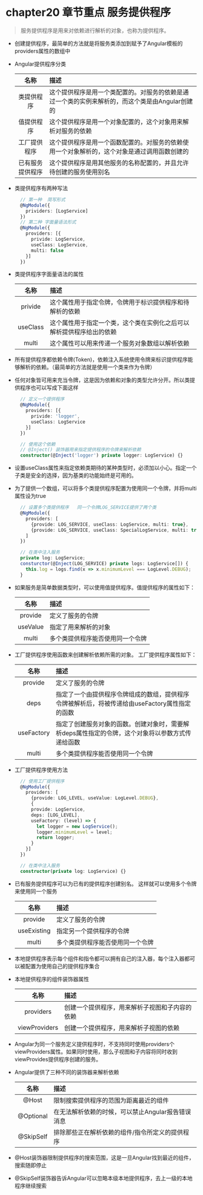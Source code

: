 # chapter20 章节重点 服务提供程序
  > 服务提供程序是用来对依赖进行解析的对象，也称为提供程序。

  * 创建提供程序，最简单的方法就是将服务类添加到赋予了Angular模板的providers属性的数组中
  * Angular提供程序分类

    |名称|描述|
    |:--:|:--|
    |类提供程序|这个提供程序是用一个类配置的。对服务的依赖是通过一个类的实例来解析的，而这个类是由Angular创建的|
    |值提供程序|这个提供程序是用一个对象配置的，这个对象用来解析对服务的依赖|
    |工厂提供程序|这个提供程序是用一个函数配置的。对服务的依赖使用一个对象解析的，这个对象是通过调用函数创建的|
    |已有服务提供程序|这个提供程序是用其他服务的名称配置的，并且允许待创建的服务使用别名|
  * 类提供程序有两种写法  
    ```typescript
      // 第一种  简写形式
      @NgModule({
        prividers: [LogService]
      })
      // 第二种 字面量语法形式
      @NgModule({
        providers: [{
          privide: LogService,
          useClass: LogService,
          multi: false
        }]
      })
    ```
  * 类提供程序字面量语法的属性

    |名称|描述|
    |:--:|:--|
    |privide|这个属性用于指定令牌，令牌用于标识提供程序和待解析的依赖|
    |useClass|这个属性用于指定一个类，这个类在实例化之后可以解析提供程序给出的依赖|
    |multi|这个属性可以用来传递一个服务对象数组以解析依赖|
  
  * 所有提供程序都依赖令牌(Token)，依赖注入系统使用令牌来标识提供程序能够解析的依赖。（最简单的方法就是使用一个类来作为令牌）
  * 任何对象皆可用来充当令牌，这是因为依赖和对象的类型允许分开。所以类提供程序也可以写成下面这样
    ```typescript
      // 定义一个提供程序
      @NgModule({
        providers: [{
          privide: 'logger',
          useClass: LogService
        }]
      })

      // 使用这个依赖
      // @Inject() 装饰器用来指定提供程序的令牌来解析依赖
      constructor(@Inject('logger') private logger: LogService) {}
    ```
  * 设置useClass属性来指定依赖类期待的某种类型时，必须加以小心。指定一个子类是安全的选择，因为基类的功能始终是可用的。
  * 为了提供一个数组，可以将多个类提供程序配置为使用同一个令牌，并将multi属性设为true
    ```typescript
      // 设置多个类提供程序   同一个令牌LOG_SERVICE提供了两个类
      @NgModule({
        providers: [
          {provide: LOG_SERVICE, useClass: LogService, multi: true},
          {provide: LOG_SERVICE, useClass: SpecialLogService, multi: true}
        ]
      })

      // 在类中注入服务
      private log: LogService;
      consturctor(@Inject(LOG_SERVICE) private logs: LogService[]) {
        this.log = logs.find(x => x.minimumLevel === LogLevel.DEBUG);
      }
    ```
  * 如果服务是简单数据类型时，可以使用值提供程序。值提供程序的属性如下：

    |名称|描述|
    |:--:|:--|
    |provide|定义了服务的令牌|
    |useValue|指定了用来解析的对象|
    |multi|多个类提供程序能否使用同一个令牌|
  * 工厂提供程序使用函数来创建解析依赖所需的对象。 工厂提供程序属性如下：

    |名称|描述|
    |:--:|:--|
    |provide|定义了服务的令牌|
    |deps|指定了一个由提供程序令牌组成的数组，提供程序令牌被解析后，将被传递给由useFactory属性指定的函数|
    |useFactory|指定了创建服务对象的函数。创建对象时，需要解析deps属性指定的令牌，这个对象将以参数方式传递给函数|
    |multi|多个类提供程序能否使用同一个令牌|
  
  * 工厂提供程序使用方法

    ```typescript
      // 使用工厂提供程序
      @NgModule({
        providers: [
          {provide: LOG_LEVEL, useValue: LogLevel.DEBUG},
          {
          provide: LogService,
          deps: [LOG_LEVEL],
          useFactory: (level) => {
            let logger = new LogService();
            logger.minimumLevel = level;
            return logger;
          }
        }]
      })

      // 在类中注入服务
      constructor(private log: LogService) {}
    ```
  * 已有服务提供程序可以为已有的提供程序创建别名。  这样就可以使用多个令牌来使用同一个服务

    |名称|描述|
    |:--:|:--|
    |provide|定义了服务的令牌|
    |useExisting|指定另一个提供程序的令牌|
    |multi|多个类提供程序能否使用同一个令牌|

  * 本地提供程序表示每个组件和指令都可以拥有自己的注入器，每个注入器都可以被配置为使用自己的提供程序集合
  * 本地提供程序的组件装饰器属性

    |名称|描述|
    |:--:|:--|
    |providers|创建一个提供程序，用来解析子视图和子内容的依赖|
    |viewProviders|创建一个提供程序，用来解析子视图的依赖|
  * Angular为同一个服务定义提供程序时，不支持同时使用providers个viewProviders属性。如果同时使用，那么子视图和子内容将同时收到viewProvides提供程序创建的服务。
  * Angular提供了三种不同的装饰器来解析依赖

    |名称|描述|
    |:--:|:--|
    |@Host|限制搜索提供程序的范围为距离最近的组件|
    |@Optional|在无法解析依赖的时候，可以禁止Angular报告错误消息|
    |@SkipSelf|排除那些正在解析依赖的组件/指令所定义的提供程序|
  
  * @Host装饰器限制提供程序的搜索范围，这是一旦Angular找到最近的组件，搜索随即停止
  * @SkipSelf装饰器告诉Angular可以忽略本级本地提供程序，去上一级的本地程序继续搜索
